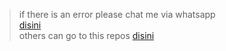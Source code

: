 > if there is an error please chat me via whatsapp <br />
> [disini](wa.me/6288286421519) <br />
> others can go to this repos [disini](https://github.com/Akkun3704/trash)